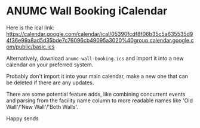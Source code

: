 # ANUMC Wall Booking iCalendar

Here is the ical link: https://calendar.google.com/calendar/ical/05390fcdf8f06b35c5a635535d94f36e99a8ad5d35bde7c76096cb49095a3020%40group.calendar.google.com/public/basic.ics

Alternatively, download `anumc-wall-booking.ics` and import it into a new calendar on your preferred system.

Probably don't import it into your main calendar, make a new one that can be deleted if there are any updates.

There are some potential feature adds, like combining concurrent events and parsing from the facility name column to more readable names like 'Old Wall'/'New Wall'/'Both Walls'.

Happy sends